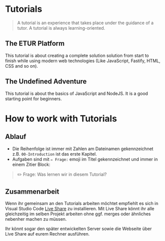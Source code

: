 # Tutorials

> A tutorial is an experience that takes place under the guidance of a tutor. A tutorial is always learning-oriented.

## The ETUR Platform

This tutorial is about creating a complete solution solution from start to finish while using modern web technologies (Like JavaScript, Fastify, HTML, CSS and so on).

## The Undefined Adventure

This tutorial is about the basics of JavaScript and NodeJS. It is a good starting point for beginners.

# How to work with Tutorials

## Ablauf
- Die Reihenfolge ist immer mit Zahlen am Dateinamen gekennzeichnet z.B. `00-Introduction` ist das erste Kapitel. 
- Aufgaben sind mit `✏️ Frage:` emoji im Titel gekennzeichnet und immer in einem Zitier Block:

> ✏️ Frage: Was lernen wir in diesem Tutorial?

## Zusammenarbeit

Wenn ihr gemeinsam an den Tutorials arbeiten möchtet empfiehlt es sich in Visual Studio Code [Live Share](https://code.visualstudio.com/learn/collaboration/live-share) zu installieren. Mit Live Share könnt ihr alle gleichzeitig im selben Projekt arbeiten ohne ggf. merges oder ähnliches nebenher machen zu müssen.

Ihr könnt sogar den später entwickelten Server sowie die Webseite über Live Share auf eurem Rechner ausführen.